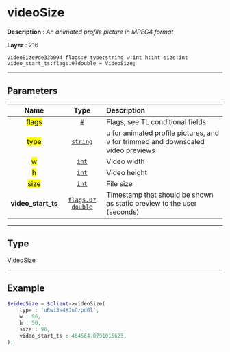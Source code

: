 # videoSize

**Description** : *An animated profile picture in MPEG4 format*

**Layer** : 216

```tl
videoSize#de33b094 flags:# type:string w:int h:int size:int video_start_ts:flags.0?double = VideoSize;
```

---

## Parameters

| Name | Type | Description |
| :---: | :---: | :--- |
| <mark>flags</mark> | [`#`](type/#) | Flags, see TL conditional fields |
| <mark>type</mark> | [`string`](type/string) | u for animated profile pictures, and v for trimmed and downscaled video previews |
| <mark>w</mark> | [`int`](type/int) | Video width |
| <mark>h</mark> | [`int`](type/int) | Video height |
| <mark>size</mark> | [`int`](type/int) | File size |
| **video_start_ts** | [`flags.0?double`](type/double) | Timestamp that should be shown as static preview to the user (seconds) |

---

## Type

[VideoSize](type/VideoSize)

---

## Example

```php
$videoSize = $client->videoSize(
	type : 'uRwi3s4XJnCzpdGl',
	w : 96,
	h : 50,
	size : 96,
	video_start_ts : 464564.0791015625,
);
```